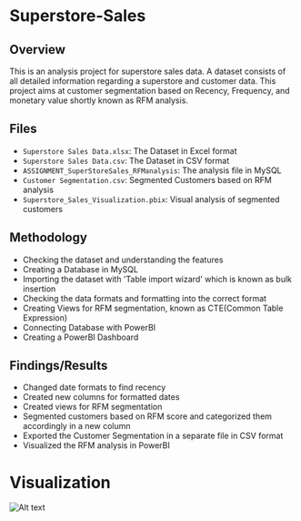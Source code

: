 # Superstore-Sales
## Overview 
This is an analysis project for superstore sales data. A dataset consists of all detailed information regarding a superstore and customer data. This project aims at customer segmentation based on Recency, Frequency, and monetary value shortly known as RFM analysis.
## Files
- `Superstore Sales Data.xlsx`: The Dataset in Excel format
- `Superstore Sales Data.csv`: The Dataset in CSV format
- `ASSIGNMENT_SuperStoreSales_RFManalysis`: The analysis file in MySQL
- `Customer Segmentation.csv`: Segmented Customers based on RFM analysis
- `Superstore_Sales_Visualization.pbix`: Visual analysis of segmented customers
## Methodology
- Checking the dataset and understanding the features
- Creating a Database in MySQL
- Importing the dataset with 'Table import wizard' which is known as bulk insertion
- Checking the data formats and formatting into the correct format
- Creating Views for RFM segmentation, known as CTE(Common Table Expression)
- Connecting Database with PowerBI
- Creating a PowerBI Dashboard
## Findings/Results
- Changed date formats to find recency
- Created new columns for formatted dates
- Created views for RFM segmentation
- Segmented customers based on RFM score and categorized them accordingly in a new column
- Exported the Customer Segmentation in a separate file in CSV format
- Visualized the RFM analysis in PowerBI
# Visualization
![Alt text](file:///C:/Users/Mahmood/OneDrive/Desktop/1111.PNG)
